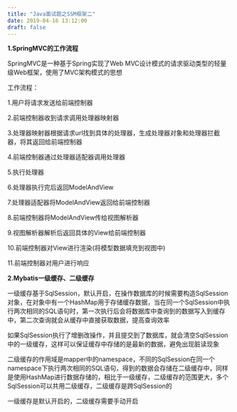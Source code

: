```yaml
---
title: "Java面试题之SSM框架二"
date: 2019-04-16 13:12:00
draft: false
---
```

**1.SpringMVC的工作流程**

SpringMVC是一种基于Spring实现了Web MVC设计模式的请求驱动类型的轻量级Web框架，使用了MVC架构模式的思想

工作流程：

1.用户将请求发送给前端控制器

2.前端控制器收到请求调用处理器映射器

3.处理器映射器根据请求url找到具体的处理器，生成处理器对象和处理器拦截器，将其返回给前端控制器

4.前端控制器通过处理器适配器调用处理器

5.执行处理器

6.处理器执行完后返回ModelAndView

7.处理器适配器将ModelAndView返回给前端控制器

8.前端控制器将ModelAndView传给视图解析器

9.视图解析器解析后返回具体的View给前端控制器

10.前端控制器对View进行渲染(将模型数据填充到视图中)

11.前端控制器对用户进行响应

**2.Mybatis一级缓存、二级缓存**

一级缓存基于SqlSession，默认开启，在操作数据库的时候需要构造SqlSession对象，在对象中有一个HashMap用于存储缓存数据，当在同一个SqlSession中执行两次相同的SQL语句时，第一次执行后会将数据库中查询到的数据写入到缓存中，第二次查询就会从缓存中直接获取数据，提高查询效率

如果SqlSession执行了增删改操作，并且提交到了数据库，就会清空SqlSession中的一级缓存，这样可以保证缓存中存储的是最新的数据，避免出现脏读现象

二级缓存的作用域是mapper中的namespace，不同的SqlSession在同一个namespace下执行两次相同的SQL语句，得到的数据会存储在二级缓存中，同样是使用HashMap进行数据存储的，相比于一级缓存，二级缓存的范围更大，多个SqlSession可以共用二级缓存，二级缓存是跨SqlSession的

一级缓存是默认开启的，二级缓存需要手动开启